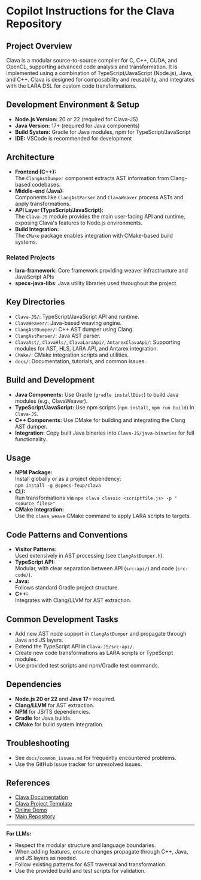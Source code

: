 # Copilot Instructions for the Clava Repository

## Project Overview

Clava is a modular source-to-source compiler for C, C++, CUDA, and OpenCL, supporting advanced code analysis and transformation. It is implemented using a combination of TypeScript/JavaScript (Node.js), Java, and C++. Clava is designed for composability and reusability, and integrates with the LARA DSL for custom code transformations.

## Development Environment & Setup

- **Node.js Version:** 20 or 22 (required for Clava-JS)
- **Java Version:** 17+ (required for Java components)
- **Build System:** Gradle for Java modules, npm for TypeScript/JavaScript
- **IDE:** VSCode is recommended for development

## Architecture

- **Frontend (C++):**  
  The `ClangAstDumper` component extracts AST information from Clang-based codebases.
- **Middle-end (Java):**  
  Components like `ClangAstParser` and `ClavaWeaver` process ASTs and apply transformations.
- **API Layer (TypeScript/JavaScript):**  
  The `Clava-JS` module provides the main user-facing API and runtime, exposing Clava's features to Node.js environments.
- **Build Integration:**  
  The `CMake` package enables integration with CMake-based build systems.

### Related Projects
- **lara-framework**: Core framework providing weaver infrastructure and JavaScript APIs
- **specs-java-libs**: Java utility libraries used throughout the project

## Key Directories

- `Clava-JS/`: TypeScript/JavaScript API and runtime.
- `ClavaWeaver/`: Java-based weaving engine.
- `ClangAstDumper/`: C++ AST dumper using Clang.
- `ClangAstParser/`: Java AST parser.
- `ClavaAst/`, `ClavaHls/`, `ClavaLaraApi/`, `AntarexClavaApi/`: Supporting modules for AST, HLS, LARA API, and Antarex integration.
- `CMake/`: CMake integration scripts and utilities.
- `docs/`: Documentation, tutorials, and common issues.

## Build and Development

- **Java Components:** Use Gradle (`gradle installDist`) to build Java modules (e.g., ClavaWeaver).
- **TypeScript/JavaScript:** Use npm scripts (`npm install`, `npm run build`) in `Clava-JS`.
- **C++ Components:** Use CMake for building and integrating the Clang AST dumper.
- **Integration:** Copy built Java binaries into `Clava-JS/java-binaries` for full functionality.

## Usage

- **NPM Package:**  
  Install globally or as a project dependency:  
  `npm install -g @specs-feup/clava`
- **CLI:**  
  Run transformations via `npx clava classic <scriptfile.js> -p "<source files>"`
- **CMake Integration:**  
  Use the `clava_weave` CMake command to apply LARA scripts to targets.

## Code Patterns and Conventions

- **Visitor Patterns:**  
  Used extensively in AST processing (see `ClangAstDumper.h`).
- **TypeScript API:**  
  Modular, with clear separation between API (`src-api/`) and code (`src-code/`).
- **Java:**  
  Follows standard Gradle project structure.
- **C++:**  
  Integrates with Clang/LLVM for AST extraction.

## Common Development Tasks

- Add new AST node support in `ClangAstDumper` and propagate through Java and JS layers.
- Extend the TypeScript API in `Clava-JS/src-api/`.
- Create new code transformations as LARA scripts or TypeScript modules.
- Use provided test scripts and npm/Gradle test commands.

## Dependencies

- **Node.js 20 or 22** and **Java 17+** required.
- **Clang/LLVM** for AST extraction.
- **NPM** for JS/TS dependencies.
- **Gradle** for Java builds.
- **CMake** for build system integration.

## Troubleshooting

- See `docs/common_issues.md` for frequently encountered problems.
- Use the GitHub issue tracker for unresolved issues.

## References

- [Clava Documentation](https://specs-feup.github.io/modules/_specs_feup_clava.html)
- [Clava Project Template](https://github.com/specs-feup/clava-project-template)
- [Online Demo](https://specs.fe.up.pt/tools/clava/)
- [Main Repository](https://github.com/specs-feup/clava)

---

**For LLMs:**  
- Respect the modular structure and language boundaries.
- When adding features, ensure changes propagate through C++, Java, and JS layers as needed.
- Follow existing patterns for AST traversal and transformation.
- Use the provided build and test scripts for validation.

